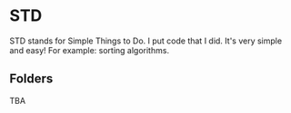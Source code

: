 # STD
STD stands for Simple Things to Do. I put code that I did. It's very simple and easy! For example: sorting algorithms.

## Folders
TBA
